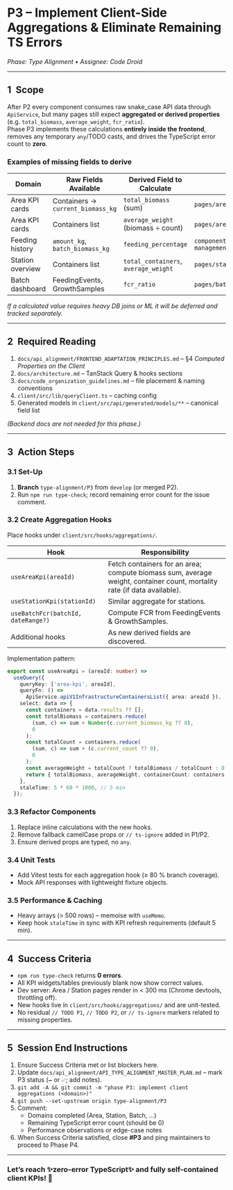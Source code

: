 # P3 – Implement Client-Side Aggregations & Eliminate Remaining TS Errors  
_Phase: Type Alignment • Assignee: Code Droid_

---

## 1 Scope  

After P2 every component consumes raw snake_case API data through `ApiService`, but many pages still expect **aggregated or derived properties** (e.g. `total_biomass`, `average_weight`, `fcr_ratio`).  
Phase P3 implements these calculations **entirely inside the frontend**, removes any temporary `any`/TODO casts, and drives the TypeScript error count to **zero**.

### Examples of missing fields to derive  
| Domain | Raw Fields Available | Derived Field to Calculate | Where Used |
|--------|---------------------|----------------------------|------------|
| Area KPI cards | Containers → `current_biomass_kg` | `total_biomass` (sum) | `pages/area-detail.tsx` |
| Area KPI cards | Containers list | `average_weight` (biomass ÷ count) | `pages/area-detail.tsx` |
| Feeding history | `amount_kg`, `batch_biomass_kg` | `feeding_percentage` | `components/batch-management/BatchFeedHistoryView.tsx` |
| Station overview | Containers list | `total_containers`, `average_weight` | `pages/station-detail.tsx` |
| Batch dashboard | FeedingEvents, GrowthSamples | `fcr_ratio` | `pages/batch-management.tsx` |

*If a calculated value requires heavy DB joins or ML it will be deferred and tracked separately.*

---

## 2 Required Reading  

1. `docs/api_alignment/FRONTEND_ADAPTATION_PRINCIPLES.md` – §4 *Computed Properties on the Client*  
2. `docs/architecture.md` – TanStack Query & hooks sections  
3. `docs/code_organization_guidelines.md` – file placement & naming conventions  
4. `client/src/lib/queryClient.ts` – caching config  
5. Generated models in `client/src/api/generated/models/**` – canonical field list  

_(Backend docs are not needed for this phase.)_

---

## 3 Action Steps  

### 3.1 Set-Up  
1. **Branch** `type-alignment/P3` from `develop` (or merged P2).  
2. Run `npm run type-check`; record remaining error count for the issue comment.

### 3.2 Create Aggregation Hooks  
Place hooks under `client/src/hooks/aggregations/`.

| Hook | Responsibility |
|------|----------------|
| `useAreaKpi(areaId)` | Fetch containers for an area; compute biomass sum, average weight, container count, mortality rate (if data available). |
| `useStationKpi(stationId)` | Similar aggregate for stations. |
| `useBatchFcr(batchId, dateRange?)` | Compute FCR from FeedingEvents & GrowthSamples. |
| Additional hooks | As new derived fields are discovered. |

Implementation pattern:

```ts
export const useAreaKpi = (areaId: number) =>
  useQuery({
    queryKey: ['area-kpi', areaId],
    queryFn: () =>
      ApiService.apiV1InfrastructureContainersList({ area: areaId }),
    select: data => {
      const containers = data.results ?? [];
      const totalBiomass = containers.reduce(
        (sum, c) => sum + Number(c.current_biomass_kg ?? 0),
        0
      );
      const totalCount = containers.reduce(
        (sum, c) => sum + (c.current_count ?? 0),
        0
      );
      const averageWeight = totalCount ? totalBiomass / totalCount : 0;
      return { totalBiomass, averageWeight, containerCount: containers.length };
    },
    staleTime: 5 * 60 * 1000, // 5 min
  });
```

### 3.3 Refactor Components  
1. Replace inline calculations with the new hooks.  
2. Remove fallback camelCase props or `// ts-ignore` added in P1/P2.  
3. Ensure derived props are typed, no `any`.

### 3.4 Unit Tests  
* Add Vitest tests for each aggregation hook (≥ 80 % branch coverage).  
* Mock API responses with lightweight fixture objects.

### 3.5 Performance & Caching  
* Heavy arrays (> 500 rows) – memoise with `useMemo`.  
* Keep hook `staleTime` in sync with KPI refresh requirements (default 5 min).

---

## 4 Success Criteria  

- `npm run type-check` returns **0 errors**.  
- All KPI widgets/tables previously blank now show correct values.  
- Dev server: Area / Station pages render in < 300 ms (Chrome devtools, throttling off).  
- New hooks live in `client/src/hooks/aggregations/` and are unit-tested.  
- No residual `// TODO P1`, `// TODO P2`, or `// ts-ignore` markers related to missing properties.

---

## 5 Session End Instructions  

1. Ensure Success Criteria met or list blockers here.  
2. Update `docs/api_alignment/API_TYPE_ALIGNMENT_MASTER_PLAN.md` – mark P3 status (`➖` or `✅`; add notes).  
3. `git add -A && git commit -m "phase P3: implement client aggregations (<domain>)"`  
4. `git push --set-upstream origin type-alignment/P3`  
5. Comment:  
   * Domains completed (Area, Station, Batch, …)  
   * Remaining TypeScript error count (should be 0)  
   * Performance observations or edge-case notes  
6. When Success Criteria satisfied, close **#P3** and ping maintainers to proceed to Phase P4.

---

### Let’s reach ✨zero-error TypeScript✨ and fully self-contained client KPIs! 🚀
